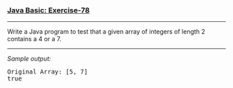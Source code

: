 ### [Java Basic: Exercise-78](https://www.w3resource.com/java-exercises/basic/java-basic-exercise-78.php)

***
<p>Write a Java program to test that a given array of integers of length 2 contains a 4 or a 7.</p>

***
_Sample output:_
<pre class="output">Original Array: [5, 7]                                                 
true 
</pre>